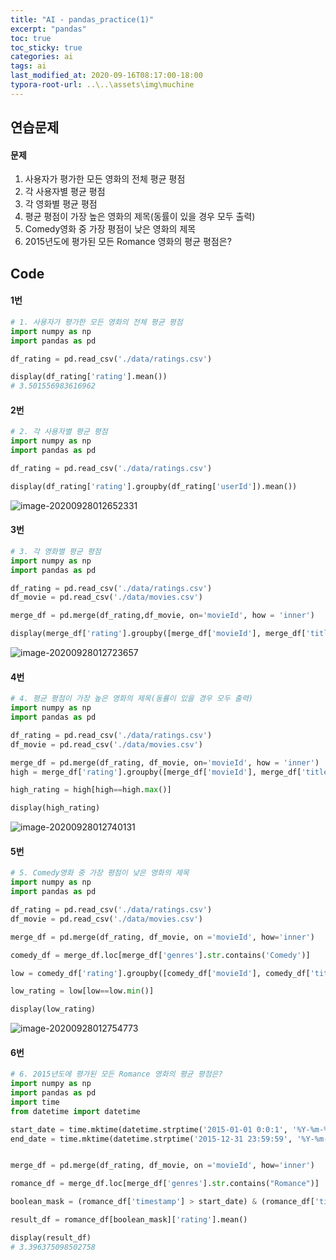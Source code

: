 ```yaml
---
title: "AI - pandas_practice(1)"
excerpt: "pandas"
toc: true
toc_sticky: true
categories: ai
tags: ai
last_modified_at: 2020-09-16T08:17:00-18:00
typora-root-url: ..\..\assets\img\muchine
---
```


## 연습문제

#### 문제

  1. 사용자가 평가한 모든 영화의 전체 평균 평점
  2. 각 사용자별 평균 평점
  3. 각 영화별 평균 평점
  4. 평균 평점이 가장 높은 영화의 제목(동률이 있을 경우 모두 출력)
  5. Comedy영화 중 가장 평점이 낮은 영화의 제목
  6. 2015년도에 평가된 모든 Romance 영화의 평균 평점은?

 

## Code

#### 1번

```python
# 1. 사용자가 평가한 모든 영화의 전체 평균 평점
import numpy as np
import pandas as pd

df_rating = pd.read_csv('./data/ratings.csv')

display(df_rating['rating'].mean())
# 3.501556983616962
```

#### 2번

```python
# 2. 각 사용자별 평균 평점
import numpy as np
import pandas as pd

df_rating = pd.read_csv('./data/ratings.csv')

display(df_rating['rating'].groupby(df_rating['userId']).mean())
```

![image-20200928012652331](/image-20200928012652331.png)

#### 3번

```python
# 3. 각 영화별 평균 평점
import numpy as np
import pandas as pd

df_rating = pd.read_csv('./data/ratings.csv')
df_movie = pd.read_csv('./data/movies.csv')

merge_df = pd.merge(df_rating,df_movie, on='movieId', how = 'inner')

display(merge_df['rating'].groupby([merge_df['movieId'], merge_df['title']]).mean())
```

![image-20200928012723657](/image-20200928012723657.png)

#### 4번

```python
# 4. 평균 평점이 가장 높은 영화의 제목(동률이 있을 경우 모두 출력)
import numpy as np
import pandas as pd

df_rating = pd.read_csv('./data/ratings.csv')
df_movie = pd.read_csv('./data/movies.csv')

merge_df = pd.merge(df_rating, df_movie, on='movieId', how = 'inner')
high = merge_df['rating'].groupby([merge_df['movieId'], merge_df['title']]).mean()

high_rating = high[high==high.max()]

display(high_rating)
```

![image-20200928012740131](/image-20200928012740131.png)

#### 5번

```python
# 5. Comedy영화 중 가장 평점이 낮은 영화의 제목
import numpy as np
import pandas as pd

df_rating = pd.read_csv('./data/ratings.csv')
df_movie = pd.read_csv('./data/movies.csv')

merge_df = pd.merge(df_rating, df_movie, on ='movieId', how='inner')

comedy_df = merge_df.loc[merge_df['genres'].str.contains('Comedy')]

low = comedy_df['rating'].groupby([comedy_df['movieId'], comedy_df['title']]).mean()

low_rating = low[low==low.min()]

display(low_rating)
```

![image-20200928012754773](/image-20200928012754773.png)

#### 6번

```python
# 6. 2015년도에 평가된 모든 Romance 영화의 평균 평점은?
import numpy as np
import pandas as pd
import time
from datetime import datetime

start_date = time.mktime(datetime.strptime('2015-01-01 0:0:1', '%Y-%m-%d %H:%M:%S').timetuple())
end_date = time.mktime(datetime.strptime('2015-12-31 23:59:59', '%Y-%m-%d %H:%M:%S').timetuple())


merge_df = pd.merge(df_rating, df_movie, on ='movieId', how='inner')

romance_df = merge_df.loc[merge_df['genres'].str.contains("Romance")]

boolean_mask = (romance_df['timestamp'] > start_date) & (romance_df['timestamp'] < end_date)

result_df = romance_df[boolean_mask]['rating'].mean()

display(result_df)
# 3.396375098502758
```


